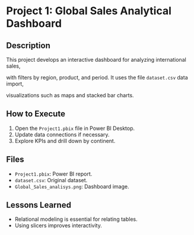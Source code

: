 # Project 1: Global Sales Analytical Dashboard

## Description
This project develops an interactive dashboard for analyzing international sales,

with filters by region, product, and period. It uses the file `dataset.csv` data import,

visualizations such as maps and stacked bar charts.

## How to Execute
1. Open the `Project1.pbix` file in Power BI Desktop.
2. Update data connections if necessary.
3. Explore KPIs and drill down by continent.

## Files
- `Project1.pbix`: Power BI report.
- `dataset.csv`: Original dataset.
- `Global_Sales_analisys.png`: Dashboard image.

## Lessons Learned
- Relational modeling is essential for relating tables.
- Using slicers improves interactivity.
